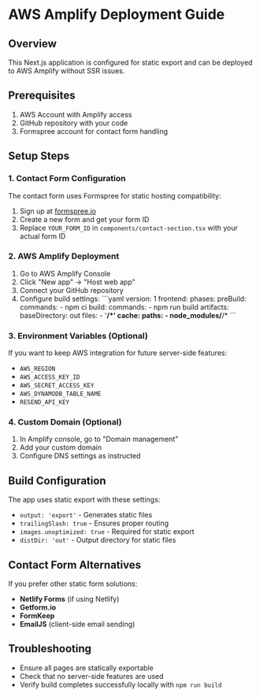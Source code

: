 # AWS Amplify Deployment Guide

## Overview
This Next.js application is configured for static export and can be deployed to AWS Amplify without SSR issues.

## Prerequisites
1. AWS Account with Amplify access
2. GitHub repository with your code
3. Formspree account for contact form handling

## Setup Steps

### 1. Contact Form Configuration
The contact form uses Formspree for static hosting compatibility:
1. Sign up at [formspree.io](https://formspree.io)
2. Create a new form and get your form ID
3. Replace `YOUR_FORM_ID` in `components/contact-section.tsx` with your actual form ID

### 2. AWS Amplify Deployment
1. Go to AWS Amplify Console
2. Click "New app" → "Host web app"
3. Connect your GitHub repository
4. Configure build settings:
   \`\`\`yaml
   version: 1
   frontend:
     phases:
       preBuild:
         commands:
           - npm ci
       build:
         commands:
           - npm run build
     artifacts:
       baseDirectory: out
       files:
         - '**/*'
     cache:
       paths:
         - node_modules/**/*
   \`\`\`

### 3. Environment Variables (Optional)
If you want to keep AWS integration for future server-side features:
- `AWS_REGION`
- `AWS_ACCESS_KEY_ID` 
- `AWS_SECRET_ACCESS_KEY`
- `AWS_DYNAMODB_TABLE_NAME`
- `RESEND_API_KEY`

### 4. Custom Domain (Optional)
1. In Amplify console, go to "Domain management"
2. Add your custom domain
3. Configure DNS settings as instructed

## Build Configuration
The app uses static export with these settings:
- `output: 'export'` - Generates static files
- `trailingSlash: true` - Ensures proper routing
- `images.unoptimized: true` - Required for static export
- `distDir: 'out'` - Output directory for static files

## Contact Form Alternatives
If you prefer other static form solutions:
- **Netlify Forms** (if using Netlify)
- **Getform.io**
- **FormKeep**
- **EmailJS** (client-side email sending)

## Troubleshooting
- Ensure all pages are statically exportable
- Check that no server-side features are used
- Verify build completes successfully locally with `npm run build`
